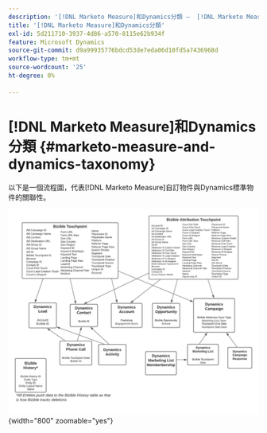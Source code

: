 ```yaml
---
description: '[!DNL Marketo Measure]和Dynamics分類 —  [!DNL Marketo Measure]'
title: '[!DNL Marketo Measure]和Dynamics分類'
exl-id: 5d211710-3937-4d86-a570-8115e62b934f
feature: Microsoft Dynamics
source-git-commit: d9a99935776bdcd53de7eda06d10fd5a7436968d
workflow-type: tm+mt
source-wordcount: '25'
ht-degree: 0%

---
```


# [!DNL Marketo Measure]和Dynamics分類 {#marketo-measure-and-dynamics-taxonomy}

以下是一個流程圖，代表[!DNL Marketo Measure]自訂物件與Dynamics標準物件的關聯性。
 

![](assets/marketo-measure-and-dynamics-taxonomy-1.png){width="800" zoomable="yes"}
